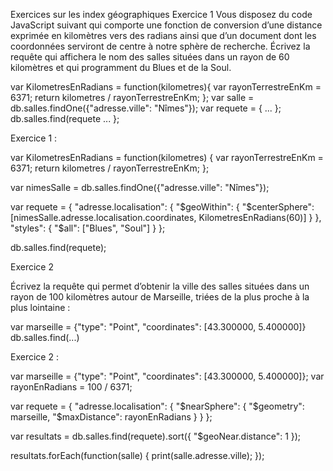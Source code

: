 Exercices sur les index géographiques
Exercice 1
Vous disposez du code JavaScript suivant qui comporte une fonction de conversion d’une distance exprimée en kilomètres vers des radians ainsi que d’un document dont les coordonnées serviront de centre à notre sphère de recherche. Écrivez la requête qui affichera le nom des salles situées dans un rayon de 60 kilomètres et qui programment du Blues et de la Soul.

var KilometresEnRadians = function(kilometres){ var rayonTerrestreEnKm = 6371;
return kilometres / rayonTerrestreEnKm;
};
var salle = db.salles.findOne({"adresse.ville": "Nîmes"}); var requete = { ... };
db.salles.find(requete ... };



 Exercice 1 :

var KilometresEnRadians = function(kilometres) {
    var rayonTerrestreEnKm = 6371;
    return kilometres / rayonTerrestreEnKm;
};

var nimesSalle = db.salles.findOne({"adresse.ville": "Nîmes"});

var requete = {
    "adresse.localisation": {
        "$geoWithin": {
            "$centerSphere": [nimesSalle.adresse.localisation.coordinates, KilometresEnRadians(60)]
        }
    },
    "styles": { "$all": ["Blues", "Soul"] }
};

db.salles.find(requete);


Exercice 2

Écrivez la requête qui permet d’obtenir la ville des salles situées dans un rayon de 100 kilomètres autour de Marseille, triées de la plus proche à la plus lointaine :

var marseille = {"type": "Point", "coordinates": [43.300000, 5.400000]}
 db.salles.find(...)

 Exercice 2 :

var marseille = {"type": "Point", "coordinates": [43.300000, 5.400000]};
var rayonEnRadians = 100 / 6371; 

var requete = {
    "adresse.localisation": {
        "$nearSphere": {
            "$geometry": marseille,
            "$maxDistance": rayonEnRadians
        }
    }
};

var resultats = db.salles.find(requete).sort({ "$geoNear.distance": 1 });

resultats.forEach(function(salle) {
    print(salle.adresse.ville);
});

